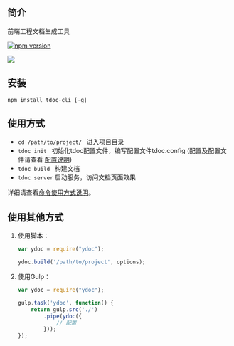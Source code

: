## 简介

前端工程文档生成工具

[![npm version](https://badge.fury.io/js/tdoc-cli.svg)](http://badge.fury.io/js/tdoc-cli)

![](https://nodei.co/npm/tdoc-cli.png?downloads=true&downloadRank=true&stars=true)

## 安装

```
npm install tdoc-cli [-g]
```

## 使用方式

- ```cd /path/to/project/ ```  进入项目目录
- ```tdoc init ```  初始化tdoc配置文件，编写配置文件tdoc.config (配置及配置文件请查看 [配置说明](./config.md))
- ```tdoc build ```  构建文档
- ```tdoc server``` 启动服务，访问文档页面效果

详细请查看[命令使用方式说明](./usage.md)。

## 使用其他方式

1. 使用脚本：

   ```javascript
   var ydoc = require("ydoc");

   ydoc.build('/path/to/project', options);
   ```

2. 使用Gulp：

   ```javascript
   var ydoc = require("ydoc");

   gulp.task('ydoc', function() {
       return gulp.src('./')
           .pipe(ydoc({
               // 配置
           }));
   });
   ```
